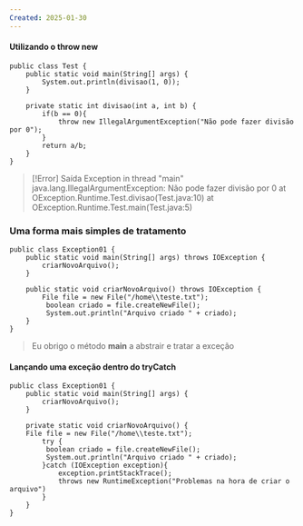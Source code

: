 ```yaml
---
Created: 2025-01-30
---
```

#### Utilizando o throw new

```
public class Test {  
    public static void main(String[] args) {  
        System.out.println(divisao(1, 0));  
    }  
  
    private static int divisao(int a, int b) {  
        if(b == 0){  
            throw new IllegalArgumentException("Não pode fazer divisão por 0");  
        }  
        return a/b;  
    }  
}
```


> [!Error] Saída
> Exception in thread "main" java.lang.IllegalArgumentException: Não pode fazer divisão por 0
at OException.Runtime.Test.divisao(Test.java:10)
at OException.Runtime.Test.main(Test.java:5)


### Uma forma mais simples de tratamento 

```
public class Exception01 {  
    public static void main(String[] args) throws IOException {  
        criarNovoArquivo();  
    }  
  
    public static void criarNovoArquivo() throws IOException {  
	    File file = new File("/home\\teste.txt");  
         boolean criado = file.createNewFile();  
         System.out.println("Arquivo criado " + criado);  
    }  
}
```

> Eu obrigo o método **main** a abstrair e tratar a exceção

#### Lançando uma exceção dentro do tryCatch

```
public class Exception01 {  
    public static void main(String[] args) {  
        criarNovoArquivo();  
    }  
  
    private static void criarNovoArquivo() {  
    File file = new File("/home\\teste.txt");  
        try {  
         boolean criado = file.createNewFile();  
         System.out.println("Arquivo criado " + criado);  
        }catch (IOException exception){  
            exception.printStackTrace();  
            throws new RuntimeException("Problemas na hora de criar o arquivo")
        }  
    }  
}
```